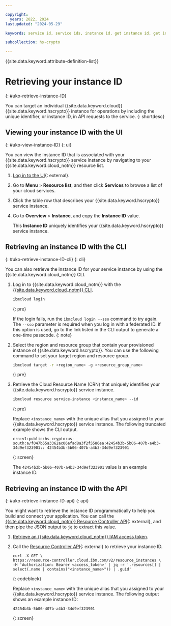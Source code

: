 ```yaml
---

copyright:
  years: 2022, 2024
lastupdated: "2024-05-29"

keywords: service id, service ids, instance id, get instance id, get instance guid, instance id api, instance id cli

subcollection: hs-crypto

---
```


{{site.data.keyword.attribute-definition-list}}




# Retrieving your instance ID
{: #uko-retrieve-instance-ID}

You can target an individual {{site.data.keyword.cloud}} {{site.data.keyword.hscrypto}} instance for operations by including the unique identifier, or instance ID, in API requests to the service.
{: shortdesc}

## Viewing your instance ID with the UI
{: #uko-view-instance-ID}
{: ui}

You can view the instance ID that is associated with your {{site.data.keyword.hscrypto}} service instance by navigating to your {{site.data.keyword.cloud_notm}} resource list.

1. [Log in to the UI](https://{DomainName}){: external}.
2. Go to **Menu** &gt; **Resource list**, and then click **Services** to browse a list of your cloud services.
3. Click the table row that describes your {{site.data.keyword.hscrypto}} service instance.
4. Go to **Overview** &gt; **Instance**, and copy the **Instance ID** value.

    This **Instance ID** uniquely identifies your {{site.data.keyword.hscrypto}} service instance.

## Retrieving an instance ID with the CLI
{: #uko-retrieve-instance-ID-cli}
{: cli}

You can also retrieve the instance ID for your service instance by using the {{site.data.keyword.cloud_notm}} CLI.

1. Log in to {{site.data.keyword.cloud_notm}} with the [{{site.data.keyword.cloud_notm}} CLI](/docs/cli?topic=cli-getting-started).

    ```sh
    ibmcloud login
    ```
    {: pre}

    If the login fails, run the `ibmcloud login --sso` command to try again. The `--sso` parameter is required when you log in with a federated ID. If this option is used, go to the link listed in the CLI output to generate a one-time passcode.
    {: note}

2. Select the region and resource group that contain your provisioned instance of {{site.data.keyword.hscrypto}}. You can use the following command to set your target region and resource group.

    ```sh
    ibmcloud target -r <region_name> -g <resource_group_name>
    ```
    {: pre}


3. Retrieve the Cloud Resource Name (CRN) that uniquely identifies your {{site.data.keyword.hscrypto}} service instance.

    ```sh
    ibmcloud resource service-instance <instance_name> --id
    ```
    {: pre}

    Replace `<instance_name>` with the unique alias that you assigned to your {{site.data.keyword.hscrypto}} service instance. The following truncated example shows the CLI output.

    ```
    crn:v1:public:hs-crypto:us-south:a/f047b55a3362ac06afad8a3f2f5586ea:42454b3b-5b06-407b-a4b3-34d9ef323901:: 42454b3b-5b06-407b-a4b3-34d9ef323901
    ```
    {: screen}

    The `42454b3b-5b06-407b-a4b3-34d9ef323901` value is an example instance ID.


## Retrieving an instance ID with the API
{: #uko-retrieve-instance-ID-api}
{: api}

You might want to retrieve the instance ID programmatically to help you build and connect your application. You can call the [{{site.data.keyword.cloud_notm}} Resource Controller API](/apidocs/resource-controller){: external}, and then pipe the JSON output to `jq` to extract this value.

1. [Retrieve an {{site.data.keyword.cloud_notm}} IAM access token](/docs/hs-crypto?topic=hs-crypto-uko-retrieve-access-token).
2. Call the [Resource Controller API](/apidocs/resource-controller){: external} to retrieve your instance ID.

    ```curl
    curl -X GET \
    https://resource-controller.cloud.ibm.com/v2/resource_instances \
    -H 'Authorization: Bearer <access_token>' | jq -r '.resources[] | select(.name | contains("<instance_name>")) | .guid'
    ```
    {: codeblock}

    Replace `<instance_name>` with the unique alias that you assigned to your {{site.data.keyword.hscrypto}} service instance. The following output shows an example instance ID:

    ```
    42454b3b-5b06-407b-a4b3-34d9ef323901
    ```
    {: screen}

